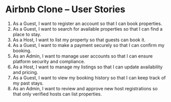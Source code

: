 # Airbnb Clone – User Stories

1. As a Guest, I want to register an account so that I can book properties.
2. As a Guest, I want to search for available properties so that I can find a place to stay.
3. As a Host, I want to list my property so that guests can book it.
4. As a Guest, I want to make a payment securely so that I can confirm my booking.
5. As an Admin, I want to manage user accounts so that I can ensure platform security and compliance.
6. As a Host, I want to manage my listings so that I can update availability and pricing.
7. As a Guest, I want to view my booking history so that I can keep track of my past stays.
8. As an Admin, I want to review and approve new host registrations so that only verified hosts can list properties.
